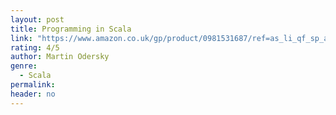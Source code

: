 ```yaml
---
layout: post
title: Programming in Scala
link: "https://www.amazon.co.uk/gp/product/0981531687/ref=as_li_qf_sp_asin_il_tl?ie=UTF8&camp=1634&creative=6738&creativeASIN=0981531687&linkCode=as2&tag=jussihallilac-21"
rating: 4/5
author: Martin Odersky
genre:
  - Scala
permalink:
header: no
---
```

